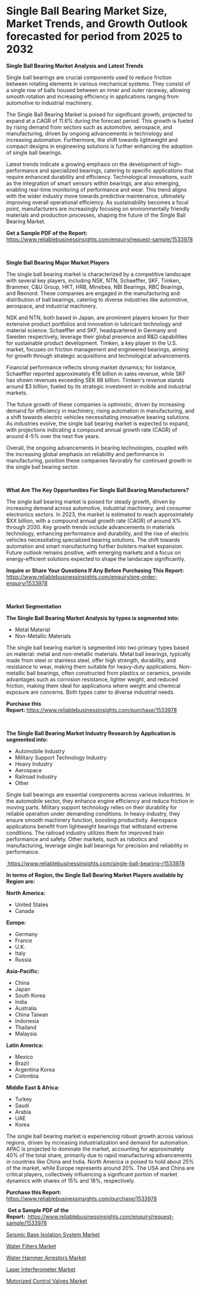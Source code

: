 <p><h1>Single Ball Bearing Market Size, Market Trends, and Growth Outlook forecasted for period from 2025 to 2032</h1></p><p><strong>Single Ball Bearing Market Analysis and Latest Trends</strong></p>
<p><p>Single ball bearings are crucial components used to reduce friction between rotating elements in various mechanical systems. They consist of a single row of balls housed between an inner and outer raceway, allowing smooth rotation and increasing efficiency in applications ranging from automotive to industrial machinery.</p><p>The Single Ball Bearing Market is poised for significant growth, projected to expand at a CAGR of 11.6% during the forecast period. This growth is fueled by rising demand from sectors such as automotive, aerospace, and manufacturing, driven by ongoing advancements in technology and increasing automation. Furthermore, the shift towards lightweight and compact designs in engineering solutions is further enhancing the adoption of single ball bearings.</p><p>Latest trends indicate a growing emphasis on the development of high-performance and specialized bearings, catering to specific applications that require enhanced durability and efficiency. Technological innovations, such as the integration of smart sensors within bearings, are also emerging, enabling real-time monitoring of performance and wear. This trend aligns with the wider industry move towards predictive maintenance, ultimately improving overall operational efficiency. As sustainability becomes a focal point, manufacturers are increasingly focusing on environmentally friendly materials and production processes, shaping the future of the Single Ball Bearing Market.</p></p>
<p><strong>Get a Sample PDF of the Report:&nbsp;</strong> <a href="https://www.reliablebusinessinsights.com/enquiry/request-sample/1533978?utm_campaign=84&utm_medium=2&utm_source=Github&utm_content=ia&utm_term=08042025&utm_id=single-ball-bearing">https://www.reliablebusinessinsights.com/enquiry/request-sample/1533978</a></p>
<p>&nbsp;</p>
<p><strong>Single Ball Bearing Major Market Players</strong></p>
<p><p>The single ball bearing market is characterized by a competitive landscape with several key players, including NSK, NTN, Schaeffler, SKF, Timken, Brammer, C&U Group, HKT, HRB, Minebea, NBI Bearings, RBC Bearings, and Rexnord. These companies are engaged in the manufacturing and distribution of ball bearings, catering to diverse industries like automotive, aerospace, and industrial machinery.</p><p>NSK and NTN, both based in Japan, are prominent players known for their extensive product portfolios and innovation in lubricant technology and material science. Schaeffler and SKF, headquartered in Germany and Sweden respectively, leverage their global presence and R&D capabilities for sustainable product development. Timken, a key player in the U.S. market, focuses on friction management and engineered bearings, aiming for growth through strategic acquisitions and technological advancements.</p><p>Financial performance reflects strong market dynamics; for instance, Schaeffler reported approximately €16 billion in sales revenue, while SKF has shown revenues exceeding SEK 88 billion. Timken's revenue stands around $3 billion, fueled by its strategic investment in mobile and industrial markets.</p><p>The future growth of these companies is optimistic, driven by increasing demand for efficiency in machinery, rising automation in manufacturing, and a shift towards electric vehicles necessitating innovative bearing solutions. As industries evolve, the single ball bearing market is expected to expand, with projections indicating a compound annual growth rate (CAGR) of around 4-5% over the next five years.</p><p>Overall, the ongoing advancements in bearing technologies, coupled with the increasing global emphasis on reliability and performance in manufacturing, position these companies favorably for continued growth in the single ball bearing sector.</p></p>
<p>&nbsp;</p>
<p><strong>What Are The Key Opportunities For Single Ball Bearing Manufacturers?</strong></p>
<p><p>The single ball bearing market is poised for steady growth, driven by increasing demand across automotive, industrial machinery, and consumer electronics sectors. In 2023, the market is estimated to reach approximately $XX billion, with a compound annual growth rate (CAGR) of around X% through 2030. Key growth trends include advancements in materials technology, enhancing performance and durability, and the rise of electric vehicles necessitating specialized bearing solutions. The shift towards automation and smart manufacturing further bolsters market expansion. Future outlook remains positive, with emerging markets and a focus on energy-efficient solutions expected to shape the landscape significantly.</p></p>
<p><strong>Inquire or Share Your Questions If Any Before Purchasing This Report:</strong> <a href="https://www.reliablebusinessinsights.com/enquiry/pre-order-enquiry/1533978?utm_campaign=84&utm_medium=2&utm_source=Github&utm_content=ia&utm_term=08042025&utm_id=single-ball-bearing">https://www.reliablebusinessinsights.com/enquiry/pre-order-enquiry/1533978</a></p>
<p>&nbsp;</p>
<p><strong>Market Segmentation</strong></p>
<p><strong>The Single Ball Bearing Market Analysis by types is segmented into:</strong></p>
<p><ul><li>Metal Material</li><li>Non-Metallic Materials</li></ul></p>
<p><p>The single ball bearing market is segmented into two primary types based on material: metal and non-metallic materials. Metal ball bearings, typically made from steel or stainless steel, offer high strength, durability, and resistance to wear, making them suitable for heavy-duty applications. Non-metallic ball bearings, often constructed from plastics or ceramics, provide advantages such as corrosion resistance, lighter weight, and reduced friction, making them ideal for applications where weight and chemical exposure are concerns. Both types cater to diverse industrial needs.</p></p>
<p><strong>Purchase this Report:&nbsp;</strong><a href="https://www.reliablebusinessinsights.com/purchase/1533978?utm_campaign=84&utm_medium=2&utm_source=Github&utm_content=ia&utm_term=08042025&utm_id=single-ball-bearing">https://www.reliablebusinessinsights.com/purchase/1533978</a></p>
<p>&nbsp;</p>
<p><strong>The Single Ball Bearing Market Industry Research by Application is segmented into:</strong></p>
<p><ul><li>Automobile Industry</li><li>Military Support Technology Industry</li><li>Heavy Industry</li><li>Aerospace</li><li>Railroad Industry</li><li>Other</li></ul></p>
<p><p>Single ball bearings are essential components across various industries. In the automobile sector, they enhance engine efficiency and reduce friction in moving parts. Military support technology relies on their durability for reliable operation under demanding conditions. In heavy industry, they ensure smooth machinery function, boosting productivity. Aerospace applications benefit from lightweight bearings that withstand extreme conditions. The railroad industry utilizes them for improved train performance and safety. Other markets, such as robotics and manufacturing, leverage single ball bearings for precision and reliability in performance.</p></p>
<p><a href="https://www.reliablebusinessinsights.com/single-ball-bearing-r1533978?utm_campaign=84&utm_medium=2&utm_source=Github&utm_content=ia&utm_term=08042025&utm_id=single-ball-bearing">&nbsp;https://www.reliablebusinessinsights.com/single-ball-bearing-r1533978</a></p>
<p><strong>In terms of Region, the Single Ball Bearing Market Players available by Region are:</strong></p>
<p>
    <p> <strong> North America: </strong>
        <ul>
            <li>United States</li>
            <li>Canada</li>
        </ul>
        </p> 
    <p> <strong> Europe: </strong>
        <ul>
            <li>Germany</li>
            <li>France</li>
            <li>U.K.</li>
            <li>Italy</li>
            <li>Russia</li>
        </ul>
        </p> 
    <p> <strong> Asia-Pacific: </strong>
        <ul>
            <li>China</li>
            <li>Japan</li>
            <li>South Korea</li>
            <li>India</li>
            <li>Australia</li>
            <li>China Taiwan</li>
            <li>Indonesia</li>
            <li>Thailand</li>
            <li>Malaysia</li>
        </ul>
        </p> 
    <p> <strong> Latin America: </strong>
        <ul>
            <li>Mexico</li>
            <li>Brazil</li>
            <li>Argentina Korea</li>
            <li>Colombia</li>
        </ul>
        </p> 
    <p> <strong> Middle East & Africa: </strong>
        <ul>
            <li>Turkey</li>
            <li>Saudi</li>
            <li>Arabia</li>
            <li>UAE</li>
            <li>Korea</li>
        </ul>
    </p>
    </p>
<p><p>The single ball bearing market is experiencing robust growth across various regions, driven by increasing industrialization and demand for automation. APAC is projected to dominate the market, accounting for approximately 40% of the total share, primarily due to rapid manufacturing advancements in countries like China and India. North America is poised to hold about 25% of the market, while Europe represents around 20%. The USA and China are critical players, collectively influencing a significant portion of market dynamics with shares of 15% and 18%, respectively.</p></p>
<p><strong>Purchase this Report: </strong><a href="https://www.reliablebusinessinsights.com/purchase/1533978?utm_campaign=84&utm_medium=2&utm_source=Github&utm_content=ia&utm_term=08042025&utm_id=single-ball-bearing">https://www.reliablebusinessinsights.com/purchase/1533978</a></p>
<p>&nbsp;<strong>Get a Sample PDF of the Report:&nbsp;&nbsp;</strong><a href="https://www.reliablebusinessinsights.com/enquiry/request-sample/1533978?utm_campaign=84&utm_medium=2&utm_source=Github&utm_content=ia&utm_term=08042025&utm_id=single-ball-bearing">https://www.reliablebusinessinsights.com/enquiry/request-sample/1533978</a></p>
<p><strong></strong></p>
<p><p><a href="https://github.com/beroxiluwaya/Market-Research-Report-List-1/blob/main/seismic-base-isolation-system-market.md?utm_campaign=84&utm_medium=2&utm_source=Github&utm_content=ia&utm_term=08042025&utm_id=single-ball-bearing">Seismic Base Isolation System Market</a></p><p><a href="https://github.com/elitasvimal/Market-Research-Report-List-1/blob/main/water-filters-market.md?utm_campaign=84&utm_medium=2&utm_source=Github&utm_content=ia&utm_term=08042025&utm_id=single-ball-bearing">Water Filters Market</a></p><p><a href="https://github.com/meuskocov/Market-Research-Report-List-1/blob/main/water-hammer-arrestors-market.md?utm_campaign=84&utm_medium=2&utm_source=Github&utm_content=ia&utm_term=08042025&utm_id=single-ball-bearing">Water Hammer Arrestors Market</a></p><p><a href="https://github.com/raeezkenedz/Market-Research-Report-List-1/blob/main/laser-interferometer-market.md?utm_campaign=84&utm_medium=2&utm_source=Github&utm_content=ia&utm_term=08042025&utm_id=single-ball-bearing">Laser Interferometer Market</a></p><p><a href="https://github.com/genayziben/Market-Research-Report-List-1/blob/main/motorized-control-valves-market.md?utm_campaign=84&utm_medium=2&utm_source=Github&utm_content=ia&utm_term=08042025&utm_id=single-ball-bearing">Motorized Control Valves Market</a></p></p>